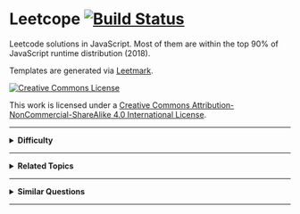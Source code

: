 # Leetcope [![Build Status](https://travis-ci.org/crimx/leetcope.svg?branch=master)](https://travis-ci.org/crimx/leetcope)

Leetcode solutions in JavaScript. Most of them are within the top 90% of JavaScript runtime distribution (2018).

Templates are generated via [Leetmark](https://github.com/crimx/crx-leetmark).


[![Creative Commons License](https://i.creativecommons.org/l/by-nc-sa/4.0/88x31.png)][license]

This work is licensed under a [Creative Commons Attribution-NonCommercial-ShareAlike 4.0 International License][license].

[license]: http://creativecommons.org/licenses/by-nc-sa/4.0/


<hr>

<details>
<summary><strong>Difficulty</strong></summary>

<details>
<summary>Easy</summary>

- [001. Two Sum.md](./problems/001.%20Two%20Sum.md)
- [007. Reverse Integer.md](./problems/007.%20Reverse%20Integer.md)
- [009. Palindrome Number.md](./problems/009.%20Palindrome%20Number.md)
- [013. Roman to Integer.md](./problems/013.%20Roman%20to%20Integer.md)
- [014. Longest Common Prefix.md](./problems/014.%20Longest%20Common%20Prefix.md)
- [020. Valid Parentheses.md](./problems/020.%20Valid%20Parentheses.md)
- [021. Merge Two Sorted Lists.md](./problems/021.%20Merge%20Two%20Sorted%20Lists.md)
- [026. Remove Duplicates from Sorted Array.md](./problems/026.%20Remove%20Duplicates%20from%20Sorted%20Array.md)
- [027. Remove Element.md](./problems/027.%20Remove%20Element.md)
- [028. Implement strStr().md](./problems/028.%20Implement%20strStr().md)
- [035. Search Insert Position.md](./problems/035.%20Search%20Insert%20Position.md)
- [038. Count and Say.md](./problems/038.%20Count%20and%20Say.md)
- [053. Maximum Subarray.md](./problems/053.%20Maximum%20Subarray.md)
- [058. Length of Last Word.md](./problems/058.%20Length%20of%20Last%20Word.md)
- [066. Plus One.md](./problems/066.%20Plus%20One.md)
- [067. Add Binary.md](./problems/067.%20Add%20Binary.md)
- [069. Sqrt(x).md](./problems/069.%20Sqrt(x).md)
- [070. Climbing Stairs.md](./problems/070.%20Climbing%20Stairs.md)
- [083. Remove Duplicates from Sorted List.md](./problems/083.%20Remove%20Duplicates%20from%20Sorted%20List.md)
- [088. Merge Sorted Array.md](./problems/088.%20Merge%20Sorted%20Array.md)
- [100. Same Tree.md](./problems/100.%20Same%20Tree.md)
- [101. Symmetric Tree.md](./problems/101.%20Symmetric%20Tree.md)
- [104. Maximum Depth of Binary Tree.md](./problems/104.%20Maximum%20Depth%20of%20Binary%20Tree.md)
- [107. Binary Tree Level Order Traversal II.md](./problems/107.%20Binary%20Tree%20Level%20Order%20Traversal%20II.md)
- [108. Convert Sorted Array to Binary Search Tree.md](./problems/108.%20Convert%20Sorted%20Array%20to%20Binary%20Search%20Tree.md)
- [110. Balanced Binary Tree.md](./problems/110.%20Balanced%20Binary%20Tree.md)
- [111. Minimum Depth of Binary Tree.md](./problems/111.%20Minimum%20Depth%20of%20Binary%20Tree.md)
- [112. Path Sum.md](./problems/112.%20Path%20Sum.md)
- [118. Pascal's Triangle.md](./problems/118.%20Pascal's%20Triangle.md)
- [119. Pascal's Triangle II.md](./problems/119.%20Pascal's%20Triangle%20II.md)
- [121. Best Time to Buy and Sell Stock.md](./problems/121.%20Best%20Time%20to%20Buy%20and%20Sell%20Stock.md)
- [122. Best Time to Buy and Sell Stock II.md](./problems/122.%20Best%20Time%20to%20Buy%20and%20Sell%20Stock%20II.md)
</details>

<details>
<summary>Medium</summary>

- [002. Add Two Numbers.md](./problems/002.%20Add%20Two%20Numbers.md)
- [003. Longest Substring Without Repeating Characters.md](./problems/003.%20Longest%20Substring%20Without%20Repeating%20Characters.md)
- [005. Longest Palindromic Substring.md](./problems/005.%20Longest%20Palindromic%20Substring.md)
- [006. ZigZag Conversion.md](./problems/006.%20ZigZag%20Conversion.md)
- [008. String to Integer (atoi).md](./problems/008.%20String%20to%20Integer%20(atoi).md)
- [011. Container With Most Water.md](./problems/011.%20Container%20With%20Most%20Water.md)
- [012. Integer to Roman.md](./problems/012.%20Integer%20to%20Roman.md)
- [015. 3Sum.md](./problems/015.%203Sum.md)
- [016. 3Sum Closest.md](./problems/016.%203Sum%20Closest.md)
- [017. Letter Combinations of a Phone Number.md](./problems/017.%20Letter%20Combinations%20of%20a%20Phone%20Number.md)
- [018. 4Sum.md](./problems/018.%204Sum.md)
- [019. Remove Nth Node From End of List.md](./problems/019.%20Remove%20Nth%20Node%20From%20End%20of%20List.md)
- [022. Generate Parentheses.md](./problems/022.%20Generate%20Parentheses.md)
- [024. Swap Nodes in Pairs.md](./problems/024.%20Swap%20Nodes%20in%20Pairs.md)
- [029. Divide Two Integers.md](./problems/029.%20Divide%20Two%20Integers.md)
- [031. Next Permutation.md](./problems/031.%20Next%20Permutation.md)
- [033. Search in Rotated Sorted Array.md](./problems/033.%20Search%20in%20Rotated%20Sorted%20Array.md)
- [034. Find First and Last Position of Element in Sorted Array.md](./problems/034.%20Find%20First%20and%20Last%20Position%20of%20Element%20in%20Sorted%20Array.md)
- [036. Valid Sudoku.md](./problems/036.%20Valid%20Sudoku.md)
- [039. Combination Sum.md](./problems/039.%20Combination%20Sum.md)
- [040. Combination Sum II.md](./problems/040.%20Combination%20Sum%20II.md)
- [043. Multiply Strings.md](./problems/043.%20Multiply%20Strings.md)
- [046. Permutations.md](./problems/046.%20Permutations.md)
- [047. Permutations II.md](./problems/047.%20Permutations%20II.md)
- [048. Rotate Image.md](./problems/048.%20Rotate%20Image.md)
- [049. Group Anagrams.md](./problems/049.%20Group%20Anagrams.md)
- [050. Pow(x, n).md](./problems/050.%20Pow(x%2C%20n).md)
- [054. Spiral Matrix.md](./problems/054.%20Spiral%20Matrix.md)
- [055. Jump Game.md](./problems/055.%20Jump%20Game.md)
- [056. Merge Intervals.md](./problems/056.%20Merge%20Intervals.md)
- [059. Spiral Matrix II.md](./problems/059.%20Spiral%20Matrix%20II.md)
- [060. Permutation Sequence.md](./problems/060.%20Permutation%20Sequence.md)
- [061. Rotate List.md](./problems/061.%20Rotate%20List.md)
- [062. Unique Paths.md](./problems/062.%20Unique%20Paths.md)
- [063. Unique Paths II.md](./problems/063.%20Unique%20Paths%20II.md)
- [064. Minimum Path Sum.md](./problems/064.%20Minimum%20Path%20Sum.md)
- [071. Simplify Path.md](./problems/071.%20Simplify%20Path.md)
- [073. Set Matrix Zeroes.md](./problems/073.%20Set%20Matrix%20Zeroes.md)
- [074. Search a 2D Matrix.md](./problems/074.%20Search%20a%202D%20Matrix.md)
- [075. Sort Colors.md](./problems/075.%20Sort%20Colors.md)
- [077. Combinations.md](./problems/077.%20Combinations.md)
- [078. Subsets.md](./problems/078.%20Subsets.md)
- [079. Word Search.md](./problems/079.%20Word%20Search.md)
- [080. Remove Duplicates from Sorted Array II.md](./problems/080.%20Remove%20Duplicates%20from%20Sorted%20Array%20II.md)
- [081. Search in Rotated Sorted Array II.md](./problems/081.%20Search%20in%20Rotated%20Sorted%20Array%20II.md)
- [082. Remove Duplicates from Sorted List II.md](./problems/082.%20Remove%20Duplicates%20from%20Sorted%20List%20II.md)
- [086. Partition List.md](./problems/086.%20Partition%20List.md)
- [089. Gray Code.md](./problems/089.%20Gray%20Code.md)
- [090. Subsets II.md](./problems/090.%20Subsets%20II.md)
- [091. Decode Ways.md](./problems/091.%20Decode%20Ways.md)
- [092. Reverse Linked List II.md](./problems/092.%20Reverse%20Linked%20List%20II.md)
- [093. Restore IP Addresses.md](./problems/093.%20Restore%20IP%20Addresses.md)
- [094. Binary Tree Inorder Traversal.md](./problems/094.%20Binary%20Tree%20Inorder%20Traversal.md)
- [095. Unique Binary Search Trees II.md](./problems/095.%20Unique%20Binary%20Search%20Trees%20II.md)
- [096. Unique Binary Search Trees.md](./problems/096.%20Unique%20Binary%20Search%20Trees.md)
- [098. Validate Binary Search Tree.md](./problems/098.%20Validate%20Binary%20Search%20Tree.md)
- [102. Binary Tree Level Order Traversal.md](./problems/102.%20Binary%20Tree%20Level%20Order%20Traversal.md)
- [103. Binary Tree Zigzag Level Order Traversal.md](./problems/103.%20Binary%20Tree%20Zigzag%20Level%20Order%20Traversal.md)
- [105. Construct Binary Tree from Preorder and Inorder Traversal.md](./problems/105.%20Construct%20Binary%20Tree%20from%20Preorder%20and%20Inorder%20Traversal.md)
- [106. Construct Binary Tree from Inorder and Postorder Traversal.md](./problems/106.%20Construct%20Binary%20Tree%20from%20Inorder%20and%20Postorder%20Traversal.md)
- [109. Convert Sorted List to Binary Search Tree.md](./problems/109.%20Convert%20Sorted%20List%20to%20Binary%20Search%20Tree.md)
- [113. Path Sum II.md](./problems/113.%20Path%20Sum%20II.md)
- [114. Flatten Binary Tree to Linked List.md](./problems/114.%20Flatten%20Binary%20Tree%20to%20Linked%20List.md)
- [116. Populating Next Right Pointers in Each Node.md](./problems/116.%20Populating%20Next%20Right%20Pointers%20in%20Each%20Node.md)
- [117. Populating Next Right Pointers in Each Node II.md](./problems/117.%20Populating%20Next%20Right%20Pointers%20in%20Each%20Node%20II.md)
- [120. Triangle.md](./problems/120.%20Triangle.md)
</details>

<details>
<summary>Hard</summary>

- [004. Median of Two Sorted Arrays.md](./problems/004.%20Median%20of%20Two%20Sorted%20Arrays.md)
- [010. Regular Expression Matching.md](./problems/010.%20Regular%20Expression%20Matching.md)
- [023. Merge k Sorted Lists.md](./problems/023.%20Merge%20k%20Sorted%20Lists.md)
- [025. Reverse Nodes in k-Group.md](./problems/025.%20Reverse%20Nodes%20in%20k-Group.md)
- [030. Substring with Concatenation of All Words.md](./problems/030.%20Substring%20with%20Concatenation%20of%20All%20Words.md)
- [032. Longest Valid Parentheses.md](./problems/032.%20Longest%20Valid%20Parentheses.md)
- [037. Sudoku Solver.md](./problems/037.%20Sudoku%20Solver.md)
- [041. First Missing Positive.md](./problems/041.%20First%20Missing%20Positive.md)
- [042. Trapping Rain Water.md](./problems/042.%20Trapping%20Rain%20Water.md)
- [044. Wildcard Matching.md](./problems/044.%20Wildcard%20Matching.md)
- [045. Jump Game II.md](./problems/045.%20Jump%20Game%20II.md)
- [051. N-Queens.md](./problems/051.%20N-Queens.md)
- [052. N-Queens II.md](./problems/052.%20N-Queens%20II.md)
- [057. Insert Interval.md](./problems/057.%20Insert%20Interval.md)
- [065. Valid Number.md](./problems/065.%20Valid%20Number.md)
- [068. Text Justification.md](./problems/068.%20Text%20Justification.md)
- [072. Edit Distance.md](./problems/072.%20Edit%20Distance.md)
- [076. Minimum Window Substring.md](./problems/076.%20Minimum%20Window%20Substring.md)
- [084. Largest Rectangle in Histogram.md](./problems/084.%20Largest%20Rectangle%20in%20Histogram.md)
- [085. Maximal Rectangle.md](./problems/085.%20Maximal%20Rectangle.md)
- [087. Scramble String.md](./problems/087.%20Scramble%20String.md)
- [097. Interleaving String.md](./problems/097.%20Interleaving%20String.md)
- [099. Recover Binary Search Tree.md](./problems/099.%20Recover%20Binary%20Search%20Tree.md)
- [115. Distinct Subsequences.md](./problems/115.%20Distinct%20Subsequences.md)
- [123. Best Time to Buy and Sell Stock III.md](./problems/123.%20Best%20Time%20to%20Buy%20and%20Sell%20Stock%20III.md)
</details>

</details>


<hr>

<details>
<summary><strong>Related Topics</strong></summary>

<details>
<summary>Array</summary>

- [001. Two Sum.md](./problems/001.%20Two%20Sum.md)
- [004. Median of Two Sorted Arrays.md](./problems/004.%20Median%20of%20Two%20Sorted%20Arrays.md)
- [011. Container With Most Water.md](./problems/011.%20Container%20With%20Most%20Water.md)
- [015. 3Sum.md](./problems/015.%203Sum.md)
- [016. 3Sum Closest.md](./problems/016.%203Sum%20Closest.md)
- [018. 4Sum.md](./problems/018.%204Sum.md)
- [026. Remove Duplicates from Sorted Array.md](./problems/026.%20Remove%20Duplicates%20from%20Sorted%20Array.md)
- [027. Remove Element.md](./problems/027.%20Remove%20Element.md)
- [031. Next Permutation.md](./problems/031.%20Next%20Permutation.md)
- [033. Search in Rotated Sorted Array.md](./problems/033.%20Search%20in%20Rotated%20Sorted%20Array.md)
- [034. Find First and Last Position of Element in Sorted Array.md](./problems/034.%20Find%20First%20and%20Last%20Position%20of%20Element%20in%20Sorted%20Array.md)
- [035. Search Insert Position.md](./problems/035.%20Search%20Insert%20Position.md)
- [039. Combination Sum.md](./problems/039.%20Combination%20Sum.md)
- [040. Combination Sum II.md](./problems/040.%20Combination%20Sum%20II.md)
- [041. First Missing Positive.md](./problems/041.%20First%20Missing%20Positive.md)
- [042. Trapping Rain Water.md](./problems/042.%20Trapping%20Rain%20Water.md)
- [045. Jump Game II.md](./problems/045.%20Jump%20Game%20II.md)
- [048. Rotate Image.md](./problems/048.%20Rotate%20Image.md)
- [053. Maximum Subarray.md](./problems/053.%20Maximum%20Subarray.md)
- [054. Spiral Matrix.md](./problems/054.%20Spiral%20Matrix.md)
- [055. Jump Game.md](./problems/055.%20Jump%20Game.md)
- [056. Merge Intervals.md](./problems/056.%20Merge%20Intervals.md)
- [057. Insert Interval.md](./problems/057.%20Insert%20Interval.md)
- [059. Spiral Matrix II.md](./problems/059.%20Spiral%20Matrix%20II.md)
- [062. Unique Paths.md](./problems/062.%20Unique%20Paths.md)
- [063. Unique Paths II.md](./problems/063.%20Unique%20Paths%20II.md)
- [064. Minimum Path Sum.md](./problems/064.%20Minimum%20Path%20Sum.md)
- [066. Plus One.md](./problems/066.%20Plus%20One.md)
- [073. Set Matrix Zeroes.md](./problems/073.%20Set%20Matrix%20Zeroes.md)
- [074. Search a 2D Matrix.md](./problems/074.%20Search%20a%202D%20Matrix.md)
- [075. Sort Colors.md](./problems/075.%20Sort%20Colors.md)
- [078. Subsets.md](./problems/078.%20Subsets.md)
- [079. Word Search.md](./problems/079.%20Word%20Search.md)
- [080. Remove Duplicates from Sorted Array II.md](./problems/080.%20Remove%20Duplicates%20from%20Sorted%20Array%20II.md)
- [081. Search in Rotated Sorted Array II.md](./problems/081.%20Search%20in%20Rotated%20Sorted%20Array%20II.md)
- [084. Largest Rectangle in Histogram.md](./problems/084.%20Largest%20Rectangle%20in%20Histogram.md)
- [085. Maximal Rectangle.md](./problems/085.%20Maximal%20Rectangle.md)
- [088. Merge Sorted Array.md](./problems/088.%20Merge%20Sorted%20Array.md)
- [090. Subsets II.md](./problems/090.%20Subsets%20II.md)
- [105. Construct Binary Tree from Preorder and Inorder Traversal.md](./problems/105.%20Construct%20Binary%20Tree%20from%20Preorder%20and%20Inorder%20Traversal.md)
- [106. Construct Binary Tree from Inorder and Postorder Traversal.md](./problems/106.%20Construct%20Binary%20Tree%20from%20Inorder%20and%20Postorder%20Traversal.md)
- [118. Pascal's Triangle.md](./problems/118.%20Pascal's%20Triangle.md)
- [119. Pascal's Triangle II.md](./problems/119.%20Pascal's%20Triangle%20II.md)
- [120. Triangle.md](./problems/120.%20Triangle.md)
- [121. Best Time to Buy and Sell Stock.md](./problems/121.%20Best%20Time%20to%20Buy%20and%20Sell%20Stock.md)
- [122. Best Time to Buy and Sell Stock II.md](./problems/122.%20Best%20Time%20to%20Buy%20and%20Sell%20Stock%20II.md)
- [123. Best Time to Buy and Sell Stock III.md](./problems/123.%20Best%20Time%20to%20Buy%20and%20Sell%20Stock%20III.md)
</details>

<details>
<summary>Backtracking</summary>

- [010. Regular Expression Matching.md](./problems/010.%20Regular%20Expression%20Matching.md)
- [017. Letter Combinations of a Phone Number.md](./problems/017.%20Letter%20Combinations%20of%20a%20Phone%20Number.md)
- [022. Generate Parentheses.md](./problems/022.%20Generate%20Parentheses.md)
- [037. Sudoku Solver.md](./problems/037.%20Sudoku%20Solver.md)
- [039. Combination Sum.md](./problems/039.%20Combination%20Sum.md)
- [040. Combination Sum II.md](./problems/040.%20Combination%20Sum%20II.md)
- [044. Wildcard Matching.md](./problems/044.%20Wildcard%20Matching.md)
- [046. Permutations.md](./problems/046.%20Permutations.md)
- [047. Permutations II.md](./problems/047.%20Permutations%20II.md)
- [051. N-Queens.md](./problems/051.%20N-Queens.md)
- [052. N-Queens II.md](./problems/052.%20N-Queens%20II.md)
- [060. Permutation Sequence.md](./problems/060.%20Permutation%20Sequence.md)
- [077. Combinations.md](./problems/077.%20Combinations.md)
- [078. Subsets.md](./problems/078.%20Subsets.md)
- [079. Word Search.md](./problems/079.%20Word%20Search.md)
- [089. Gray Code.md](./problems/089.%20Gray%20Code.md)
- [090. Subsets II.md](./problems/090.%20Subsets%20II.md)
- [093. Restore IP Addresses.md](./problems/093.%20Restore%20IP%20Addresses.md)
</details>

<details>
<summary>Binary Search</summary>

- [004. Median of Two Sorted Arrays.md](./problems/004.%20Median%20of%20Two%20Sorted%20Arrays.md)
- [029. Divide Two Integers.md](./problems/029.%20Divide%20Two%20Integers.md)
- [033. Search in Rotated Sorted Array.md](./problems/033.%20Search%20in%20Rotated%20Sorted%20Array.md)
- [034. Find First and Last Position of Element in Sorted Array.md](./problems/034.%20Find%20First%20and%20Last%20Position%20of%20Element%20in%20Sorted%20Array.md)
- [035. Search Insert Position.md](./problems/035.%20Search%20Insert%20Position.md)
- [050. Pow(x, n).md](./problems/050.%20Pow(x%2C%20n).md)
- [069. Sqrt(x).md](./problems/069.%20Sqrt(x).md)
- [074. Search a 2D Matrix.md](./problems/074.%20Search%20a%202D%20Matrix.md)
- [081. Search in Rotated Sorted Array II.md](./problems/081.%20Search%20in%20Rotated%20Sorted%20Array%20II.md)
</details>

<details>
<summary>Bit Manipulation</summary>

- [078. Subsets.md](./problems/078.%20Subsets.md)
</details>

<details>
<summary>Breadth-first Search</summary>

- [101. Symmetric Tree.md](./problems/101.%20Symmetric%20Tree.md)
- [102. Binary Tree Level Order Traversal.md](./problems/102.%20Binary%20Tree%20Level%20Order%20Traversal.md)
- [103. Binary Tree Zigzag Level Order Traversal.md](./problems/103.%20Binary%20Tree%20Zigzag%20Level%20Order%20Traversal.md)
- [107. Binary Tree Level Order Traversal II.md](./problems/107.%20Binary%20Tree%20Level%20Order%20Traversal%20II.md)
- [111. Minimum Depth of Binary Tree.md](./problems/111.%20Minimum%20Depth%20of%20Binary%20Tree.md)
</details>

<details>
<summary>Depth-first Search</summary>

- [098. Validate Binary Search Tree.md](./problems/098.%20Validate%20Binary%20Search%20Tree.md)
- [099. Recover Binary Search Tree.md](./problems/099.%20Recover%20Binary%20Search%20Tree.md)
- [100. Same Tree.md](./problems/100.%20Same%20Tree.md)
- [101. Symmetric Tree.md](./problems/101.%20Symmetric%20Tree.md)
- [104. Maximum Depth of Binary Tree.md](./problems/104.%20Maximum%20Depth%20of%20Binary%20Tree.md)
- [105. Construct Binary Tree from Preorder and Inorder Traversal.md](./problems/105.%20Construct%20Binary%20Tree%20from%20Preorder%20and%20Inorder%20Traversal.md)
- [106. Construct Binary Tree from Inorder and Postorder Traversal.md](./problems/106.%20Construct%20Binary%20Tree%20from%20Inorder%20and%20Postorder%20Traversal.md)
- [108. Convert Sorted Array to Binary Search Tree.md](./problems/108.%20Convert%20Sorted%20Array%20to%20Binary%20Search%20Tree.md)
- [109. Convert Sorted List to Binary Search Tree.md](./problems/109.%20Convert%20Sorted%20List%20to%20Binary%20Search%20Tree.md)
- [110. Balanced Binary Tree.md](./problems/110.%20Balanced%20Binary%20Tree.md)
- [111. Minimum Depth of Binary Tree.md](./problems/111.%20Minimum%20Depth%20of%20Binary%20Tree.md)
- [112. Path Sum.md](./problems/112.%20Path%20Sum.md)
- [113. Path Sum II.md](./problems/113.%20Path%20Sum%20II.md)
- [114. Flatten Binary Tree to Linked List.md](./problems/114.%20Flatten%20Binary%20Tree%20to%20Linked%20List.md)
- [116. Populating Next Right Pointers in Each Node.md](./problems/116.%20Populating%20Next%20Right%20Pointers%20in%20Each%20Node.md)
- [117. Populating Next Right Pointers in Each Node II.md](./problems/117.%20Populating%20Next%20Right%20Pointers%20in%20Each%20Node%20II.md)
</details>

<details>
<summary>Divide and Conquer</summary>

- [004. Median of Two Sorted Arrays.md](./problems/004.%20Median%20of%20Two%20Sorted%20Arrays.md)
- [023. Merge k Sorted Lists.md](./problems/023.%20Merge%20k%20Sorted%20Lists.md)
- [053. Maximum Subarray.md](./problems/053.%20Maximum%20Subarray.md)
</details>

<details>
<summary>Dynamic Programming</summary>

- [005. Longest Palindromic Substring.md](./problems/005.%20Longest%20Palindromic%20Substring.md)
- [010. Regular Expression Matching.md](./problems/010.%20Regular%20Expression%20Matching.md)
- [032. Longest Valid Parentheses.md](./problems/032.%20Longest%20Valid%20Parentheses.md)
- [044. Wildcard Matching.md](./problems/044.%20Wildcard%20Matching.md)
- [053. Maximum Subarray.md](./problems/053.%20Maximum%20Subarray.md)
- [062. Unique Paths.md](./problems/062.%20Unique%20Paths.md)
- [063. Unique Paths II.md](./problems/063.%20Unique%20Paths%20II.md)
- [064. Minimum Path Sum.md](./problems/064.%20Minimum%20Path%20Sum.md)
- [070. Climbing Stairs.md](./problems/070.%20Climbing%20Stairs.md)
- [072. Edit Distance.md](./problems/072.%20Edit%20Distance.md)
- [085. Maximal Rectangle.md](./problems/085.%20Maximal%20Rectangle.md)
- [087. Scramble String.md](./problems/087.%20Scramble%20String.md)
- [091. Decode Ways.md](./problems/091.%20Decode%20Ways.md)
- [095. Unique Binary Search Trees II.md](./problems/095.%20Unique%20Binary%20Search%20Trees%20II.md)
- [096. Unique Binary Search Trees.md](./problems/096.%20Unique%20Binary%20Search%20Trees.md)
- [097. Interleaving String.md](./problems/097.%20Interleaving%20String.md)
- [115. Distinct Subsequences.md](./problems/115.%20Distinct%20Subsequences.md)
- [120. Triangle.md](./problems/120.%20Triangle.md)
- [121. Best Time to Buy and Sell Stock.md](./problems/121.%20Best%20Time%20to%20Buy%20and%20Sell%20Stock.md)
- [123. Best Time to Buy and Sell Stock III.md](./problems/123.%20Best%20Time%20to%20Buy%20and%20Sell%20Stock%20III.md)
</details>

<details>
<summary>Greedy</summary>

- [044. Wildcard Matching.md](./problems/044.%20Wildcard%20Matching.md)
- [045. Jump Game II.md](./problems/045.%20Jump%20Game%20II.md)
- [055. Jump Game.md](./problems/055.%20Jump%20Game.md)
- [122. Best Time to Buy and Sell Stock II.md](./problems/122.%20Best%20Time%20to%20Buy%20and%20Sell%20Stock%20II.md)
</details>

<details>
<summary>Hash Table</summary>

- [001. Two Sum.md](./problems/001.%20Two%20Sum.md)
- [003. Longest Substring Without Repeating Characters.md](./problems/003.%20Longest%20Substring%20Without%20Repeating%20Characters.md)
- [018. 4Sum.md](./problems/018.%204Sum.md)
- [030. Substring with Concatenation of All Words.md](./problems/030.%20Substring%20with%20Concatenation%20of%20All%20Words.md)
- [036. Valid Sudoku.md](./problems/036.%20Valid%20Sudoku.md)
- [037. Sudoku Solver.md](./problems/037.%20Sudoku%20Solver.md)
- [049. Group Anagrams.md](./problems/049.%20Group%20Anagrams.md)
- [076. Minimum Window Substring.md](./problems/076.%20Minimum%20Window%20Substring.md)
- [085. Maximal Rectangle.md](./problems/085.%20Maximal%20Rectangle.md)
- [094. Binary Tree Inorder Traversal.md](./problems/094.%20Binary%20Tree%20Inorder%20Traversal.md)
</details>

<details>
<summary>Heap</summary>

- [023. Merge k Sorted Lists.md](./problems/023.%20Merge%20k%20Sorted%20Lists.md)
</details>

<details>
<summary>Linked List</summary>

- [002. Add Two Numbers.md](./problems/002.%20Add%20Two%20Numbers.md)
- [019. Remove Nth Node From End of List.md](./problems/019.%20Remove%20Nth%20Node%20From%20End%20of%20List.md)
- [021. Merge Two Sorted Lists.md](./problems/021.%20Merge%20Two%20Sorted%20Lists.md)
- [023. Merge k Sorted Lists.md](./problems/023.%20Merge%20k%20Sorted%20Lists.md)
- [024. Swap Nodes in Pairs.md](./problems/024.%20Swap%20Nodes%20in%20Pairs.md)
- [025. Reverse Nodes in k-Group.md](./problems/025.%20Reverse%20Nodes%20in%20k-Group.md)
- [061. Rotate List.md](./problems/061.%20Rotate%20List.md)
- [082. Remove Duplicates from Sorted List II.md](./problems/082.%20Remove%20Duplicates%20from%20Sorted%20List%20II.md)
- [083. Remove Duplicates from Sorted List.md](./problems/083.%20Remove%20Duplicates%20from%20Sorted%20List.md)
- [086. Partition List.md](./problems/086.%20Partition%20List.md)
- [092. Reverse Linked List II.md](./problems/092.%20Reverse%20Linked%20List%20II.md)
- [109. Convert Sorted List to Binary Search Tree.md](./problems/109.%20Convert%20Sorted%20List%20to%20Binary%20Search%20Tree.md)
</details>

<details>
<summary>Math</summary>

- [002. Add Two Numbers.md](./problems/002.%20Add%20Two%20Numbers.md)
- [007. Reverse Integer.md](./problems/007.%20Reverse%20Integer.md)
- [008. String to Integer (atoi).md](./problems/008.%20String%20to%20Integer%20(atoi).md)
- [009. Palindrome Number.md](./problems/009.%20Palindrome%20Number.md)
- [012. Integer to Roman.md](./problems/012.%20Integer%20to%20Roman.md)
- [013. Roman to Integer.md](./problems/013.%20Roman%20to%20Integer.md)
- [029. Divide Two Integers.md](./problems/029.%20Divide%20Two%20Integers.md)
- [043. Multiply Strings.md](./problems/043.%20Multiply%20Strings.md)
- [050. Pow(x, n).md](./problems/050.%20Pow(x%2C%20n).md)
- [060. Permutation Sequence.md](./problems/060.%20Permutation%20Sequence.md)
- [065. Valid Number.md](./problems/065.%20Valid%20Number.md)
- [066. Plus One.md](./problems/066.%20Plus%20One.md)
- [067. Add Binary.md](./problems/067.%20Add%20Binary.md)
- [069. Sqrt(x).md](./problems/069.%20Sqrt(x).md)
</details>

<details>
<summary>Sort</summary>

- [056. Merge Intervals.md](./problems/056.%20Merge%20Intervals.md)
- [057. Insert Interval.md](./problems/057.%20Insert%20Interval.md)
- [075. Sort Colors.md](./problems/075.%20Sort%20Colors.md)
</details>

<details>
<summary>Stack</summary>

- [020. Valid Parentheses.md](./problems/020.%20Valid%20Parentheses.md)
- [042. Trapping Rain Water.md](./problems/042.%20Trapping%20Rain%20Water.md)
- [071. Simplify Path.md](./problems/071.%20Simplify%20Path.md)
- [084. Largest Rectangle in Histogram.md](./problems/084.%20Largest%20Rectangle%20in%20Histogram.md)
- [085. Maximal Rectangle.md](./problems/085.%20Maximal%20Rectangle.md)
- [094. Binary Tree Inorder Traversal.md](./problems/094.%20Binary%20Tree%20Inorder%20Traversal.md)
- [103. Binary Tree Zigzag Level Order Traversal.md](./problems/103.%20Binary%20Tree%20Zigzag%20Level%20Order%20Traversal.md)
</details>

<details>
<summary>String</summary>

- [003. Longest Substring Without Repeating Characters.md](./problems/003.%20Longest%20Substring%20Without%20Repeating%20Characters.md)
- [005. Longest Palindromic Substring.md](./problems/005.%20Longest%20Palindromic%20Substring.md)
- [006. ZigZag Conversion.md](./problems/006.%20ZigZag%20Conversion.md)
- [008. String to Integer (atoi).md](./problems/008.%20String%20to%20Integer%20(atoi).md)
- [010. Regular Expression Matching.md](./problems/010.%20Regular%20Expression%20Matching.md)
- [012. Integer to Roman.md](./problems/012.%20Integer%20to%20Roman.md)
- [013. Roman to Integer.md](./problems/013.%20Roman%20to%20Integer.md)
- [014. Longest Common Prefix.md](./problems/014.%20Longest%20Common%20Prefix.md)
- [017. Letter Combinations of a Phone Number.md](./problems/017.%20Letter%20Combinations%20of%20a%20Phone%20Number.md)
- [020. Valid Parentheses.md](./problems/020.%20Valid%20Parentheses.md)
- [022. Generate Parentheses.md](./problems/022.%20Generate%20Parentheses.md)
- [028. Implement strStr().md](./problems/028.%20Implement%20strStr().md)
- [030. Substring with Concatenation of All Words.md](./problems/030.%20Substring%20with%20Concatenation%20of%20All%20Words.md)
- [032. Longest Valid Parentheses.md](./problems/032.%20Longest%20Valid%20Parentheses.md)
- [038. Count and Say.md](./problems/038.%20Count%20and%20Say.md)
- [043. Multiply Strings.md](./problems/043.%20Multiply%20Strings.md)
- [044. Wildcard Matching.md](./problems/044.%20Wildcard%20Matching.md)
- [049. Group Anagrams.md](./problems/049.%20Group%20Anagrams.md)
- [058. Length of Last Word.md](./problems/058.%20Length%20of%20Last%20Word.md)
- [065. Valid Number.md](./problems/065.%20Valid%20Number.md)
- [067. Add Binary.md](./problems/067.%20Add%20Binary.md)
- [068. Text Justification.md](./problems/068.%20Text%20Justification.md)
- [071. Simplify Path.md](./problems/071.%20Simplify%20Path.md)
- [072. Edit Distance.md](./problems/072.%20Edit%20Distance.md)
- [076. Minimum Window Substring.md](./problems/076.%20Minimum%20Window%20Substring.md)
- [087. Scramble String.md](./problems/087.%20Scramble%20String.md)
- [091. Decode Ways.md](./problems/091.%20Decode%20Ways.md)
- [093. Restore IP Addresses.md](./problems/093.%20Restore%20IP%20Addresses.md)
- [097. Interleaving String.md](./problems/097.%20Interleaving%20String.md)
- [115. Distinct Subsequences.md](./problems/115.%20Distinct%20Subsequences.md)
</details>

<details>
<summary>Tree</summary>

- [094. Binary Tree Inorder Traversal.md](./problems/094.%20Binary%20Tree%20Inorder%20Traversal.md)
- [095. Unique Binary Search Trees II.md](./problems/095.%20Unique%20Binary%20Search%20Trees%20II.md)
- [096. Unique Binary Search Trees.md](./problems/096.%20Unique%20Binary%20Search%20Trees.md)
- [098. Validate Binary Search Tree.md](./problems/098.%20Validate%20Binary%20Search%20Tree.md)
- [099. Recover Binary Search Tree.md](./problems/099.%20Recover%20Binary%20Search%20Tree.md)
- [100. Same Tree.md](./problems/100.%20Same%20Tree.md)
- [101. Symmetric Tree.md](./problems/101.%20Symmetric%20Tree.md)
- [102. Binary Tree Level Order Traversal.md](./problems/102.%20Binary%20Tree%20Level%20Order%20Traversal.md)
- [103. Binary Tree Zigzag Level Order Traversal.md](./problems/103.%20Binary%20Tree%20Zigzag%20Level%20Order%20Traversal.md)
- [104. Maximum Depth of Binary Tree.md](./problems/104.%20Maximum%20Depth%20of%20Binary%20Tree.md)
- [105. Construct Binary Tree from Preorder and Inorder Traversal.md](./problems/105.%20Construct%20Binary%20Tree%20from%20Preorder%20and%20Inorder%20Traversal.md)
- [106. Construct Binary Tree from Inorder and Postorder Traversal.md](./problems/106.%20Construct%20Binary%20Tree%20from%20Inorder%20and%20Postorder%20Traversal.md)
- [107. Binary Tree Level Order Traversal II.md](./problems/107.%20Binary%20Tree%20Level%20Order%20Traversal%20II.md)
- [108. Convert Sorted Array to Binary Search Tree.md](./problems/108.%20Convert%20Sorted%20Array%20to%20Binary%20Search%20Tree.md)
- [110. Balanced Binary Tree.md](./problems/110.%20Balanced%20Binary%20Tree.md)
- [111. Minimum Depth of Binary Tree.md](./problems/111.%20Minimum%20Depth%20of%20Binary%20Tree.md)
- [112. Path Sum.md](./problems/112.%20Path%20Sum.md)
- [113. Path Sum II.md](./problems/113.%20Path%20Sum%20II.md)
- [114. Flatten Binary Tree to Linked List.md](./problems/114.%20Flatten%20Binary%20Tree%20to%20Linked%20List.md)
- [116. Populating Next Right Pointers in Each Node.md](./problems/116.%20Populating%20Next%20Right%20Pointers%20in%20Each%20Node.md)
- [117. Populating Next Right Pointers in Each Node II.md](./problems/117.%20Populating%20Next%20Right%20Pointers%20in%20Each%20Node%20II.md)
</details>

<details>
<summary>Two Pointers</summary>

- [003. Longest Substring Without Repeating Characters.md](./problems/003.%20Longest%20Substring%20Without%20Repeating%20Characters.md)
- [011. Container With Most Water.md](./problems/011.%20Container%20With%20Most%20Water.md)
- [015. 3Sum.md](./problems/015.%203Sum.md)
- [016. 3Sum Closest.md](./problems/016.%203Sum%20Closest.md)
- [018. 4Sum.md](./problems/018.%204Sum.md)
- [019. Remove Nth Node From End of List.md](./problems/019.%20Remove%20Nth%20Node%20From%20End%20of%20List.md)
- [026. Remove Duplicates from Sorted Array.md](./problems/026.%20Remove%20Duplicates%20from%20Sorted%20Array.md)
- [027. Remove Element.md](./problems/027.%20Remove%20Element.md)
- [028. Implement strStr().md](./problems/028.%20Implement%20strStr().md)
- [030. Substring with Concatenation of All Words.md](./problems/030.%20Substring%20with%20Concatenation%20of%20All%20Words.md)
- [042. Trapping Rain Water.md](./problems/042.%20Trapping%20Rain%20Water.md)
- [061. Rotate List.md](./problems/061.%20Rotate%20List.md)
- [075. Sort Colors.md](./problems/075.%20Sort%20Colors.md)
- [076. Minimum Window Substring.md](./problems/076.%20Minimum%20Window%20Substring.md)
- [080. Remove Duplicates from Sorted Array II.md](./problems/080.%20Remove%20Duplicates%20from%20Sorted%20Array%20II.md)
- [086. Partition List.md](./problems/086.%20Partition%20List.md)
- [088. Merge Sorted Array.md](./problems/088.%20Merge%20Sorted%20Array.md)
</details>

</details>


<hr>

<details>
<summary><strong>Similar Questions</strong></summary>

<details>
<summary>1-bit and 2-bit Characters</summary>

- [089. Gray Code.md](./problems/089.%20Gray%20Code.md)
</details>

<details>
<summary>3Sum</summary>

- [001. Two Sum.md](./problems/001.%20Two%20Sum.md)
- [016. 3Sum Closest.md](./problems/016.%203Sum%20Closest.md)
- [018. 4Sum.md](./problems/018.%204Sum.md)
</details>

<details>
<summary>3Sum Closest</summary>

- [015. 3Sum.md](./problems/015.%203Sum.md)
</details>

<details>
<summary>3Sum Smaller</summary>

- [015. 3Sum.md](./problems/015.%203Sum.md)
- [016. 3Sum Closest.md](./problems/016.%203Sum%20Closest.md)
</details>

<details>
<summary>4Sum</summary>

- [001. Two Sum.md](./problems/001.%20Two%20Sum.md)
- [015. 3Sum.md](./problems/015.%203Sum.md)
</details>

<details>
<summary>4Sum II</summary>

- [018. 4Sum.md](./problems/018.%204Sum.md)
</details>

<details>
<summary>Add Binary</summary>

- [002. Add Two Numbers.md](./problems/002.%20Add%20Two%20Numbers.md)
- [043. Multiply Strings.md](./problems/043.%20Multiply%20Strings.md)
- [066. Plus One.md](./problems/066.%20Plus%20One.md)
</details>

<details>
<summary>Add Bold Tag in String</summary>

- [056. Merge Intervals.md](./problems/056.%20Merge%20Intervals.md)
</details>

<details>
<summary>Add Strings</summary>

- [002. Add Two Numbers.md](./problems/002.%20Add%20Two%20Numbers.md)
- [043. Multiply Strings.md](./problems/043.%20Multiply%20Strings.md)
</details>

<details>
<summary>Add Two Numbers</summary>

- [043. Multiply Strings.md](./problems/043.%20Multiply%20Strings.md)
- [067. Add Binary.md](./problems/067.%20Add%20Binary.md)
</details>

<details>
<summary>Add Two Numbers II</summary>

- [002. Add Two Numbers.md](./problems/002.%20Add%20Two%20Numbers.md)
</details>

<details>
<summary>Average of Levels in Binary Tree</summary>

- [102. Binary Tree Level Order Traversal.md](./problems/102.%20Binary%20Tree%20Level%20Order%20Traversal.md)
- [107. Binary Tree Level Order Traversal II.md](./problems/107.%20Binary%20Tree%20Level%20Order%20Traversal%20II.md)
</details>

<details>
<summary>Balanced Binary Tree</summary>

- [104. Maximum Depth of Binary Tree.md](./problems/104.%20Maximum%20Depth%20of%20Binary%20Tree.md)
</details>

<details>
<summary>Best Time to Buy and Sell Stock</summary>

- [053. Maximum Subarray.md](./problems/053.%20Maximum%20Subarray.md)
- [122. Best Time to Buy and Sell Stock II.md](./problems/122.%20Best%20Time%20to%20Buy%20and%20Sell%20Stock%20II.md)
- [123. Best Time to Buy and Sell Stock III.md](./problems/123.%20Best%20Time%20to%20Buy%20and%20Sell%20Stock%20III.md)
</details>

<details>
<summary>Best Time to Buy and Sell Stock II</summary>

- [121. Best Time to Buy and Sell Stock.md](./problems/121.%20Best%20Time%20to%20Buy%20and%20Sell%20Stock.md)
- [123. Best Time to Buy and Sell Stock III.md](./problems/123.%20Best%20Time%20to%20Buy%20and%20Sell%20Stock%20III.md)
</details>

<details>
<summary>Best Time to Buy and Sell Stock III</summary>

- [121. Best Time to Buy and Sell Stock.md](./problems/121.%20Best%20Time%20to%20Buy%20and%20Sell%20Stock.md)
- [122. Best Time to Buy and Sell Stock II.md](./problems/122.%20Best%20Time%20to%20Buy%20and%20Sell%20Stock%20II.md)
</details>

<details>
<summary>Best Time to Buy and Sell Stock IV</summary>

- [121. Best Time to Buy and Sell Stock.md](./problems/121.%20Best%20Time%20to%20Buy%20and%20Sell%20Stock.md)
- [122. Best Time to Buy and Sell Stock II.md](./problems/122.%20Best%20Time%20to%20Buy%20and%20Sell%20Stock%20II.md)
- [123. Best Time to Buy and Sell Stock III.md](./problems/123.%20Best%20Time%20to%20Buy%20and%20Sell%20Stock%20III.md)
</details>

<details>
<summary>Best Time to Buy and Sell Stock with Cooldown</summary>

- [121. Best Time to Buy and Sell Stock.md](./problems/121.%20Best%20Time%20to%20Buy%20and%20Sell%20Stock.md)
- [122. Best Time to Buy and Sell Stock II.md](./problems/122.%20Best%20Time%20to%20Buy%20and%20Sell%20Stock%20II.md)
</details>

<details>
<summary>Best Time to Buy and Sell Stock with Transaction Fee</summary>

- [122. Best Time to Buy and Sell Stock II.md](./problems/122.%20Best%20Time%20to%20Buy%20and%20Sell%20Stock%20II.md)
</details>

<details>
<summary>Binary Search Tree Iterator</summary>

- [094. Binary Tree Inorder Traversal.md](./problems/094.%20Binary%20Tree%20Inorder%20Traversal.md)
</details>

<details>
<summary>Binary Tree Inorder Traversal</summary>

- [098. Validate Binary Search Tree.md](./problems/098.%20Validate%20Binary%20Search%20Tree.md)
</details>

<details>
<summary>Binary Tree Level Order Traversal</summary>

- [103. Binary Tree Zigzag Level Order Traversal.md](./problems/103.%20Binary%20Tree%20Zigzag%20Level%20Order%20Traversal.md)
- [107. Binary Tree Level Order Traversal II.md](./problems/107.%20Binary%20Tree%20Level%20Order%20Traversal%20II.md)
- [111. Minimum Depth of Binary Tree.md](./problems/111.%20Minimum%20Depth%20of%20Binary%20Tree.md)
</details>

<details>
<summary>Binary Tree Level Order Traversal II</summary>

- [102. Binary Tree Level Order Traversal.md](./problems/102.%20Binary%20Tree%20Level%20Order%20Traversal.md)
</details>

<details>
<summary>Binary Tree Maximum Path Sum</summary>

- [112. Path Sum.md](./problems/112.%20Path%20Sum.md)
</details>

<details>
<summary>Binary Tree Paths</summary>

- [113. Path Sum II.md](./problems/113.%20Path%20Sum%20II.md)
</details>

<details>
<summary>Binary Tree Postorder Traversal</summary>

- [094. Binary Tree Inorder Traversal.md](./problems/094.%20Binary%20Tree%20Inorder%20Traversal.md)
</details>

<details>
<summary>Binary Tree Preorder Traversal</summary>

- [094. Binary Tree Inorder Traversal.md](./problems/094.%20Binary%20Tree%20Inorder%20Traversal.md)
</details>

<details>
<summary>Binary Tree Right Side View</summary>

- [116. Populating Next Right Pointers in Each Node.md](./problems/116.%20Populating%20Next%20Right%20Pointers%20in%20Each%20Node.md)
</details>

<details>
<summary>Binary Tree Vertical Order Traversal</summary>

- [102. Binary Tree Level Order Traversal.md](./problems/102.%20Binary%20Tree%20Level%20Order%20Traversal.md)
</details>

<details>
<summary>Binary Tree Zigzag Level Order Traversal</summary>

- [102. Binary Tree Level Order Traversal.md](./problems/102.%20Binary%20Tree%20Level%20Order%20Traversal.md)
</details>

<details>
<summary>Binary Watch</summary>

- [017. Letter Combinations of a Phone Number.md](./problems/017.%20Letter%20Combinations%20of%20a%20Phone%20Number.md)
</details>

<details>
<summary>Cherry Pickup</summary>

- [064. Minimum Path Sum.md](./problems/064.%20Minimum%20Path%20Sum.md)
</details>

<details>
<summary>Closest Binary Search Tree Value II</summary>

- [094. Binary Tree Inorder Traversal.md](./problems/094.%20Binary%20Tree%20Inorder%20Traversal.md)
</details>

<details>
<summary>Combination Sum</summary>

- [017. Letter Combinations of a Phone Number.md](./problems/017.%20Letter%20Combinations%20of%20a%20Phone%20Number.md)
- [040. Combination Sum II.md](./problems/040.%20Combination%20Sum%20II.md)
- [077. Combinations.md](./problems/077.%20Combinations.md)
</details>

<details>
<summary>Combination Sum II</summary>

- [039. Combination Sum.md](./problems/039.%20Combination%20Sum.md)
</details>

<details>
<summary>Combination Sum III</summary>

- [039. Combination Sum.md](./problems/039.%20Combination%20Sum.md)
</details>

<details>
<summary>Combination Sum IV</summary>

- [039. Combination Sum.md](./problems/039.%20Combination%20Sum.md)
</details>

<details>
<summary>Combinations</summary>

- [039. Combination Sum.md](./problems/039.%20Combination%20Sum.md)
- [046. Permutations.md](./problems/046.%20Permutations.md)
</details>

<details>
<summary>Construct Binary Tree from Inorder and Postorder Traversal</summary>

- [105. Construct Binary Tree from Preorder and Inorder Traversal.md](./problems/105.%20Construct%20Binary%20Tree%20from%20Preorder%20and%20Inorder%20Traversal.md)
</details>

<details>
<summary>Construct Binary Tree from Preorder and Inorder Traversal</summary>

- [106. Construct Binary Tree from Inorder and Postorder Traversal.md](./problems/106.%20Construct%20Binary%20Tree%20from%20Inorder%20and%20Postorder%20Traversal.md)
</details>

<details>
<summary>Container With Most Water</summary>

- [042. Trapping Rain Water.md](./problems/042.%20Trapping%20Rain%20Water.md)
</details>

<details>
<summary>Convert Binary Search Tree to Sorted Doubly Linked List</summary>

- [094. Binary Tree Inorder Traversal.md](./problems/094.%20Binary%20Tree%20Inorder%20Traversal.md)
</details>

<details>
<summary>Convert Sorted Array to Binary Search Tree</summary>

- [109. Convert Sorted List to Binary Search Tree.md](./problems/109.%20Convert%20Sorted%20List%20to%20Binary%20Search%20Tree.md)
</details>

<details>
<summary>Convert Sorted List to Binary Search Tree</summary>

- [108. Convert Sorted Array to Binary Search Tree.md](./problems/108.%20Convert%20Sorted%20Array%20to%20Binary%20Search%20Tree.md)
</details>

<details>
<summary>Couples Holding Hands</summary>

- [041. First Missing Positive.md](./problems/041.%20First%20Missing%20Positive.md)
</details>

<details>
<summary>Decode Ways II</summary>

- [091. Decode Ways.md](./problems/091.%20Decode%20Ways.md)
</details>

<details>
<summary>Degree of an Array</summary>

- [053. Maximum Subarray.md](./problems/053.%20Maximum%20Subarray.md)
</details>

<details>
<summary>Delete Operation for Two Strings</summary>

- [072. Edit Distance.md](./problems/072.%20Edit%20Distance.md)
</details>

<details>
<summary>Different Ways to Add Parentheses</summary>

- [095. Unique Binary Search Trees II.md](./problems/095.%20Unique%20Binary%20Search%20Trees%20II.md)
</details>

<details>
<summary>Dungeon Game</summary>

- [062. Unique Paths.md](./problems/062.%20Unique%20Paths.md)
- [064. Minimum Path Sum.md](./problems/064.%20Minimum%20Path%20Sum.md)
</details>

<details>
<summary>Employee Free Time</summary>

- [056. Merge Intervals.md](./problems/056.%20Merge%20Intervals.md)
</details>

<details>
<summary>Encode and Decode Strings</summary>

- [038. Count and Say.md](./problems/038.%20Count%20and%20Say.md)
</details>

<details>
<summary>Factor Combinations</summary>

- [039. Combination Sum.md](./problems/039.%20Combination%20Sum.md)
</details>

<details>
<summary>Find All Numbers Disappeared in an Array</summary>

- [041. First Missing Positive.md](./problems/041.%20First%20Missing%20Positive.md)
</details>

<details>
<summary>Find Minimum in Rotated Sorted Array</summary>

- [033. Search in Rotated Sorted Array.md](./problems/033.%20Search%20in%20Rotated%20Sorted%20Array.md)
</details>

<details>
<summary>Find Mode in Binary Search Tree</summary>

- [098. Validate Binary Search Tree.md](./problems/098.%20Validate%20Binary%20Search%20Tree.md)
</details>

<details>
<summary>Find the Duplicate Number</summary>

- [041. First Missing Positive.md](./problems/041.%20First%20Missing%20Positive.md)
</details>

<details>
<summary>First Bad Version</summary>

- [034. Find First and Last Position of Element in Sorted Array.md](./problems/034.%20Find%20First%20and%20Last%20Position%20of%20Element%20in%20Sorted%20Array.md)
- [035. Search Insert Position.md](./problems/035.%20Search%20Insert%20Position.md)
</details>

<details>
<summary>Flatten a Multilevel Doubly Linked List</summary>

- [114. Flatten Binary Tree to Linked List.md](./problems/114.%20Flatten%20Binary%20Tree%20to%20Linked%20List.md)
</details>

<details>
<summary>Game of Life</summary>

- [073. Set Matrix Zeroes.md](./problems/073.%20Set%20Matrix%20Zeroes.md)
</details>

<details>
<summary>Generalized Abbreviation</summary>

- [078. Subsets.md](./problems/078.%20Subsets.md)
</details>

<details>
<summary>Generate Parentheses</summary>

- [017. Letter Combinations of a Phone Number.md](./problems/017.%20Letter%20Combinations%20of%20a%20Phone%20Number.md)
- [020. Valid Parentheses.md](./problems/020.%20Valid%20Parentheses.md)
</details>

<details>
<summary>Group Shifted Strings</summary>

- [049. Group Anagrams.md](./problems/049.%20Group%20Anagrams.md)
</details>

<details>
<summary>IP to CIDR</summary>

- [093. Restore IP Addresses.md](./problems/093.%20Restore%20IP%20Addresses.md)
</details>

<details>
<summary>Inorder Successor in BST</summary>

- [094. Binary Tree Inorder Traversal.md](./problems/094.%20Binary%20Tree%20Inorder%20Traversal.md)
</details>

<details>
<summary>Insert Interval</summary>

- [056. Merge Intervals.md](./problems/056.%20Merge%20Intervals.md)
</details>

<details>
<summary>Integer to English Words</summary>

- [012. Integer to Roman.md](./problems/012.%20Integer%20to%20Roman.md)
</details>

<details>
<summary>Integer to Roman</summary>

- [013. Roman to Integer.md](./problems/013.%20Roman%20to%20Integer.md)
</details>

<details>
<summary>Jump Game</summary>

- [045. Jump Game II.md](./problems/045.%20Jump%20Game%20II.md)
</details>

<details>
<summary>Jump Game II</summary>

- [055. Jump Game.md](./problems/055.%20Jump%20Game.md)
</details>

<details>
<summary>Kth Smallest Element in a BST</summary>

- [094. Binary Tree Inorder Traversal.md](./problems/094.%20Binary%20Tree%20Inorder%20Traversal.md)
</details>

<details>
<summary>Largest Rectangle in Histogram</summary>

- [085. Maximal Rectangle.md](./problems/085.%20Maximal%20Rectangle.md)
</details>

<details>
<summary>Letter Case Permutation</summary>

- [078. Subsets.md](./problems/078.%20Subsets.md)
</details>

<details>
<summary>Letter Combinations of a Phone Number</summary>

- [022. Generate Parentheses.md](./problems/022.%20Generate%20Parentheses.md)
- [039. Combination Sum.md](./problems/039.%20Combination%20Sum.md)
</details>

<details>
<summary>Longest Palindromic Subsequence</summary>

- [005. Longest Palindromic Substring.md](./problems/005.%20Longest%20Palindromic%20Substring.md)
</details>

<details>
<summary>Longest Substring with At Most Two Distinct Characters</summary>

- [003. Longest Substring Without Repeating Characters.md](./problems/003.%20Longest%20Substring%20Without%20Repeating%20Characters.md)
</details>

<details>
<summary>Longest Valid Parentheses</summary>

- [020. Valid Parentheses.md](./problems/020.%20Valid%20Parentheses.md)
</details>

<details>
<summary>Maximal Rectangle</summary>

- [084. Largest Rectangle in Histogram.md](./problems/084.%20Largest%20Rectangle%20in%20Histogram.md)
</details>

<details>
<summary>Maximal Square</summary>

- [085. Maximal Rectangle.md](./problems/085.%20Maximal%20Rectangle.md)
</details>

<details>
<summary>Maximum Depth of Binary Tree</summary>

- [110. Balanced Binary Tree.md](./problems/110.%20Balanced%20Binary%20Tree.md)
- [111. Minimum Depth of Binary Tree.md](./problems/111.%20Minimum%20Depth%20of%20Binary%20Tree.md)
</details>

<details>
<summary>Maximum Depth of N-ary Tree</summary>

- [104. Maximum Depth of Binary Tree.md](./problems/104.%20Maximum%20Depth%20of%20Binary%20Tree.md)
</details>

<details>
<summary>Maximum Product Subarray</summary>

- [053. Maximum Subarray.md](./problems/053.%20Maximum%20Subarray.md)
</details>

<details>
<summary>Maximum Subarray</summary>

- [121. Best Time to Buy and Sell Stock.md](./problems/121.%20Best%20Time%20to%20Buy%20and%20Sell%20Stock.md)
</details>

<details>
<summary>Maximum Sum of 3 Non-Overlapping Subarrays</summary>

- [123. Best Time to Buy and Sell Stock III.md](./problems/123.%20Best%20Time%20to%20Buy%20and%20Sell%20Stock%20III.md)
</details>

<details>
<summary>Meeting Rooms</summary>

- [056. Merge Intervals.md](./problems/056.%20Merge%20Intervals.md)
</details>

<details>
<summary>Meeting Rooms II</summary>

- [056. Merge Intervals.md](./problems/056.%20Merge%20Intervals.md)
</details>

<details>
<summary>Merge Intervals</summary>

- [057. Insert Interval.md](./problems/057.%20Insert%20Interval.md)
</details>

<details>
<summary>Merge Sorted Array</summary>

- [021. Merge Two Sorted Lists.md](./problems/021.%20Merge%20Two%20Sorted%20Lists.md)
</details>

<details>
<summary>Merge Two Sorted Lists</summary>

- [023. Merge k Sorted Lists.md](./problems/023.%20Merge%20k%20Sorted%20Lists.md)
- [088. Merge Sorted Array.md](./problems/088.%20Merge%20Sorted%20Array.md)
</details>

<details>
<summary>Merge k Sorted Lists</summary>

- [021. Merge Two Sorted Lists.md](./problems/021.%20Merge%20Two%20Sorted%20Lists.md)
</details>

<details>
<summary>Min Cost Climbing Stairs</summary>

- [070. Climbing Stairs.md](./problems/070.%20Climbing%20Stairs.md)
</details>

<details>
<summary>Minimum ASCII Delete Sum for Two Strings</summary>

- [072. Edit Distance.md](./problems/072.%20Edit%20Distance.md)
</details>

<details>
<summary>Minimum Depth of Binary Tree</summary>

- [102. Binary Tree Level Order Traversal.md](./problems/102.%20Binary%20Tree%20Level%20Order%20Traversal.md)
- [104. Maximum Depth of Binary Tree.md](./problems/104.%20Maximum%20Depth%20of%20Binary%20Tree.md)
</details>

<details>
<summary>Minimum Distance Between BST Nodes</summary>

- [094. Binary Tree Inorder Traversal.md](./problems/094.%20Binary%20Tree%20Inorder%20Traversal.md)
</details>

<details>
<summary>Minimum Path Sum</summary>

- [062. Unique Paths.md](./problems/062.%20Unique%20Paths.md)
</details>

<details>
<summary>Minimum Size Subarray Sum</summary>

- [076. Minimum Window Substring.md](./problems/076.%20Minimum%20Window%20Substring.md)
</details>

<details>
<summary>Minimum Window Subsequence</summary>

- [076. Minimum Window Substring.md](./problems/076.%20Minimum%20Window%20Substring.md)
</details>

<details>
<summary>Minimum Window Substring</summary>

- [030. Substring with Concatenation of All Words.md](./problems/030.%20Substring%20with%20Concatenation%20of%20All%20Words.md)
</details>

<details>
<summary>Missing Number</summary>

- [041. First Missing Positive.md](./problems/041.%20First%20Missing%20Positive.md)
</details>

<details>
<summary>Move Zeroes</summary>

- [027. Remove Element.md](./problems/027.%20Remove%20Element.md)
</details>

<details>
<summary>Multiply Strings</summary>

- [002. Add Two Numbers.md](./problems/002.%20Add%20Two%20Numbers.md)
- [066. Plus One.md](./problems/066.%20Plus%20One.md)
- [067. Add Binary.md](./problems/067.%20Add%20Binary.md)
</details>

<details>
<summary>N-Queens</summary>

- [052. N-Queens II.md](./problems/052.%20N-Queens%20II.md)
</details>

<details>
<summary>N-Queens II</summary>

- [051. N-Queens.md](./problems/051.%20N-Queens.md)
</details>

<details>
<summary>N-ary Tree Level Order Traversal</summary>

- [102. Binary Tree Level Order Traversal.md](./problems/102.%20Binary%20Tree%20Level%20Order%20Traversal.md)
</details>

<details>
<summary>Next Permutation</summary>

- [046. Permutations.md](./problems/046.%20Permutations.md)
- [047. Permutations II.md](./problems/047.%20Permutations%20II.md)
- [060. Permutation Sequence.md](./problems/060.%20Permutation%20Sequence.md)
</details>

<details>
<summary>One Edit Distance</summary>

- [072. Edit Distance.md](./problems/072.%20Edit%20Distance.md)
</details>

<details>
<summary>Palindrome Linked List</summary>

- [009. Palindrome Number.md](./problems/009.%20Palindrome%20Number.md)
</details>

<details>
<summary>Palindrome Pairs</summary>

- [005. Longest Palindromic Substring.md](./problems/005.%20Longest%20Palindromic%20Substring.md)
</details>

<details>
<summary>Palindrome Permutation</summary>

- [005. Longest Palindromic Substring.md](./problems/005.%20Longest%20Palindromic%20Substring.md)
</details>

<details>
<summary>Palindrome Permutation II</summary>

- [031. Next Permutation.md](./problems/031.%20Next%20Permutation.md)
- [047. Permutations II.md](./problems/047.%20Permutations%20II.md)
</details>

<details>
<summary>Palindromic Substrings</summary>

- [005. Longest Palindromic Substring.md](./problems/005.%20Longest%20Palindromic%20Substring.md)
</details>

<details>
<summary>Partition Labels</summary>

- [056. Merge Intervals.md](./problems/056.%20Merge%20Intervals.md)
</details>

<details>
<summary>Pascal's Triangle</summary>

- [119. Pascal's Triangle II.md](./problems/119.%20Pascal's%20Triangle%20II.md)
</details>

<details>
<summary>Pascal's Triangle II</summary>

- [118. Pascal's Triangle.md](./problems/118.%20Pascal's%20Triangle.md)
</details>

<details>
<summary>Path Sum</summary>

- [113. Path Sum II.md](./problems/113.%20Path%20Sum%20II.md)
</details>

<details>
<summary>Path Sum II</summary>

- [112. Path Sum.md](./problems/112.%20Path%20Sum.md)
</details>

<details>
<summary>Path Sum III</summary>

- [112. Path Sum.md](./problems/112.%20Path%20Sum.md)
- [113. Path Sum II.md](./problems/113.%20Path%20Sum%20II.md)
</details>

<details>
<summary>Path Sum IV</summary>

- [112. Path Sum.md](./problems/112.%20Path%20Sum.md)
- [113. Path Sum II.md](./problems/113.%20Path%20Sum%20II.md)
</details>

<details>
<summary>Permutation Sequence</summary>

- [031. Next Permutation.md](./problems/031.%20Next%20Permutation.md)
- [046. Permutations.md](./problems/046.%20Permutations.md)
</details>

<details>
<summary>Permutation in String</summary>

- [076. Minimum Window Substring.md](./problems/076.%20Minimum%20Window%20Substring.md)
</details>

<details>
<summary>Permutations</summary>

- [031. Next Permutation.md](./problems/031.%20Next%20Permutation.md)
- [047. Permutations II.md](./problems/047.%20Permutations%20II.md)
- [060. Permutation Sequence.md](./problems/060.%20Permutation%20Sequence.md)
- [077. Combinations.md](./problems/077.%20Combinations.md)
</details>

<details>
<summary>Permutations II</summary>

- [031. Next Permutation.md](./problems/031.%20Next%20Permutation.md)
- [046. Permutations.md](./problems/046.%20Permutations.md)
</details>

<details>
<summary>Plus One</summary>

- [043. Multiply Strings.md](./problems/043.%20Multiply%20Strings.md)
- [067. Add Binary.md](./problems/067.%20Add%20Binary.md)
</details>

<details>
<summary>Plus One Linked List</summary>

- [066. Plus One.md](./problems/066.%20Plus%20One.md)
</details>

<details>
<summary>Populating Next Right Pointers in Each Node</summary>

- [117. Populating Next Right Pointers in Each Node II.md](./problems/117.%20Populating%20Next%20Right%20Pointers%20in%20Each%20Node%20II.md)
</details>

<details>
<summary>Populating Next Right Pointers in Each Node II</summary>

- [116. Populating Next Right Pointers in Each Node.md](./problems/116.%20Populating%20Next%20Right%20Pointers%20in%20Each%20Node.md)
</details>

<details>
<summary>Pour Water</summary>

- [042. Trapping Rain Water.md](./problems/042.%20Trapping%20Rain%20Water.md)
</details>

<details>
<summary>Pow(x, n)</summary>

- [069. Sqrt(x).md](./problems/069.%20Sqrt(x).md)
</details>

<details>
<summary>Product of Array Except Self</summary>

- [042. Trapping Rain Water.md](./problems/042.%20Trapping%20Rain%20Water.md)
</details>

<details>
<summary>Range Module</summary>

- [056. Merge Intervals.md](./problems/056.%20Merge%20Intervals.md)
- [057. Insert Interval.md](./problems/057.%20Insert%20Interval.md)
</details>

<details>
<summary>Regular Expression Matching</summary>

- [044. Wildcard Matching.md](./problems/044.%20Wildcard%20Matching.md)
</details>

<details>
<summary>Remove Duplicates from Sorted Array</summary>

- [027. Remove Element.md](./problems/027.%20Remove%20Element.md)
- [080. Remove Duplicates from Sorted Array II.md](./problems/080.%20Remove%20Duplicates%20from%20Sorted%20Array%20II.md)
</details>

<details>
<summary>Remove Duplicates from Sorted Array II</summary>

- [026. Remove Duplicates from Sorted Array.md](./problems/026.%20Remove%20Duplicates%20from%20Sorted%20Array.md)
</details>

<details>
<summary>Remove Duplicates from Sorted List</summary>

- [082. Remove Duplicates from Sorted List II.md](./problems/082.%20Remove%20Duplicates%20from%20Sorted%20List%20II.md)
</details>

<details>
<summary>Remove Duplicates from Sorted List II</summary>

- [083. Remove Duplicates from Sorted List.md](./problems/083.%20Remove%20Duplicates%20from%20Sorted%20List.md)
</details>

<details>
<summary>Remove Element</summary>

- [026. Remove Duplicates from Sorted Array.md](./problems/026.%20Remove%20Duplicates%20from%20Sorted%20Array.md)
</details>

<details>
<summary>Remove Invalid Parentheses</summary>

- [020. Valid Parentheses.md](./problems/020.%20Valid%20Parentheses.md)
</details>

<details>
<summary>Remove Linked List Elements</summary>

- [027. Remove Element.md](./problems/027.%20Remove%20Element.md)
</details>

<details>
<summary>Repeated Substring Pattern</summary>

- [028. Implement strStr().md](./problems/028.%20Implement%20strStr().md)
</details>

<details>
<summary>Reverse Integer</summary>

- [008. String to Integer (atoi).md](./problems/008.%20String%20to%20Integer%20(atoi).md)
</details>

<details>
<summary>Reverse Linked List</summary>

- [092. Reverse Linked List II.md](./problems/092.%20Reverse%20Linked%20List%20II.md)
</details>

<details>
<summary>Reverse Nodes in k-Group</summary>

- [024. Swap Nodes in Pairs.md](./problems/024.%20Swap%20Nodes%20in%20Pairs.md)
</details>

<details>
<summary>Roman to Integer</summary>

- [012. Integer to Roman.md](./problems/012.%20Integer%20to%20Roman.md)
</details>

<details>
<summary>Rotate Array</summary>

- [061. Rotate List.md](./problems/061.%20Rotate%20List.md)
</details>

<details>
<summary>Search a 2D Matrix II</summary>

- [074. Search a 2D Matrix.md](./problems/074.%20Search%20a%202D%20Matrix.md)
</details>

<details>
<summary>Search in Rotated Sorted Array</summary>

- [081. Search in Rotated Sorted Array II.md](./problems/081.%20Search%20in%20Rotated%20Sorted%20Array%20II.md)
</details>

<details>
<summary>Search in Rotated Sorted Array II</summary>

- [033. Search in Rotated Sorted Array.md](./problems/033.%20Search%20in%20Rotated%20Sorted%20Array.md)
</details>

<details>
<summary>Shortest Palindrome</summary>

- [005. Longest Palindromic Substring.md](./problems/005.%20Longest%20Palindromic%20Substring.md)
- [028. Implement strStr().md](./problems/028.%20Implement%20strStr().md)
</details>

<details>
<summary>Shortest Word Distance II</summary>

- [021. Merge Two Sorted Lists.md](./problems/021.%20Merge%20Two%20Sorted%20Lists.md)
</details>

<details>
<summary>Sliding Window Maximum</summary>

- [076. Minimum Window Substring.md](./problems/076.%20Minimum%20Window%20Substring.md)
</details>

<details>
<summary>Smallest Range</summary>

- [076. Minimum Window Substring.md](./problems/076.%20Minimum%20Window%20Substring.md)
</details>

<details>
<summary>Sort List</summary>

- [021. Merge Two Sorted Lists.md](./problems/021.%20Merge%20Two%20Sorted%20Lists.md)
- [075. Sort Colors.md](./problems/075.%20Sort%20Colors.md)
</details>

<details>
<summary>Spiral Matrix</summary>

- [059. Spiral Matrix II.md](./problems/059.%20Spiral%20Matrix%20II.md)
</details>

<details>
<summary>Spiral Matrix II</summary>

- [054. Spiral Matrix.md](./problems/054.%20Spiral%20Matrix.md)
</details>

<details>
<summary>Split Linked List in Parts</summary>

- [061. Rotate List.md](./problems/061.%20Rotate%20List.md)
</details>

<details>
<summary>Sqrt(x)</summary>

- [050. Pow(x, n).md](./problems/050.%20Pow(x%2C%20n).md)
</details>

<details>
<summary>String Compression</summary>

- [038. Count and Say.md](./problems/038.%20Count%20and%20Say.md)
</details>

<details>
<summary>String to Integer (atoi)</summary>

- [007. Reverse Integer.md](./problems/007.%20Reverse%20Integer.md)
- [065. Valid Number.md](./problems/065.%20Valid%20Number.md)
</details>

<details>
<summary>Subarray Sum Equals K</summary>

- [001. Two Sum.md](./problems/001.%20Two%20Sum.md)
</details>

<details>
<summary>Subsets</summary>

- [090. Subsets II.md](./problems/090.%20Subsets%20II.md)
</details>

<details>
<summary>Subsets II</summary>

- [078. Subsets.md](./problems/078.%20Subsets.md)
</details>

<details>
<summary>Substring with Concatenation of All Words</summary>

- [076. Minimum Window Substring.md](./problems/076.%20Minimum%20Window%20Substring.md)
</details>

<details>
<summary>Sudoku Solver</summary>

- [036. Valid Sudoku.md](./problems/036.%20Valid%20Sudoku.md)
</details>

<details>
<summary>Sum Root to Leaf Numbers</summary>

- [112. Path Sum.md](./problems/112.%20Path%20Sum.md)
</details>

<details>
<summary>Sum of Two Integers</summary>

- [002. Add Two Numbers.md](./problems/002.%20Add%20Two%20Numbers.md)
</details>

<details>
<summary>Super Pow</summary>

- [050. Pow(x, n).md](./problems/050.%20Pow(x%2C%20n).md)
</details>

<details>
<summary>Swap Nodes in Pairs</summary>

- [025. Reverse Nodes in k-Group.md](./problems/025.%20Reverse%20Nodes%20in%20k-Group.md)
</details>

<details>
<summary>Teemo Attacking</summary>

- [056. Merge Intervals.md](./problems/056.%20Merge%20Intervals.md)
</details>

<details>
<summary>Trapping Rain Water</summary>

- [011. Container With Most Water.md](./problems/011.%20Container%20With%20Most%20Water.md)
</details>

<details>
<summary>Trapping Rain Water II</summary>

- [042. Trapping Rain Water.md](./problems/042.%20Trapping%20Rain%20Water.md)
</details>

<details>
<summary>Two Sum</summary>

- [015. 3Sum.md](./problems/015.%203Sum.md)
- [018. 4Sum.md](./problems/018.%204Sum.md)
</details>

<details>
<summary>Two Sum II - Input array is sorted</summary>

- [001. Two Sum.md](./problems/001.%20Two%20Sum.md)
</details>

<details>
<summary>Two Sum III - Data structure design</summary>

- [001. Two Sum.md](./problems/001.%20Two%20Sum.md)
</details>

<details>
<summary>Two Sum IV - Input is a BST</summary>

- [001. Two Sum.md](./problems/001.%20Two%20Sum.md)
</details>

<details>
<summary>Ugly Number II</summary>

- [023. Merge k Sorted Lists.md](./problems/023.%20Merge%20k%20Sorted%20Lists.md)
</details>

<details>
<summary>Unique Binary Search Trees</summary>

- [095. Unique Binary Search Trees II.md](./problems/095.%20Unique%20Binary%20Search%20Trees%20II.md)
</details>

<details>
<summary>Unique Binary Search Trees II</summary>

- [096. Unique Binary Search Trees.md](./problems/096.%20Unique%20Binary%20Search%20Trees.md)
</details>

<details>
<summary>Unique Paths</summary>

- [063. Unique Paths II.md](./problems/063.%20Unique%20Paths%20II.md)
- [064. Minimum Path Sum.md](./problems/064.%20Minimum%20Path%20Sum.md)
</details>

<details>
<summary>Unique Paths II</summary>

- [062. Unique Paths.md](./problems/062.%20Unique%20Paths.md)
</details>

<details>
<summary>Valid Anagram</summary>

- [049. Group Anagrams.md](./problems/049.%20Group%20Anagrams.md)
</details>

<details>
<summary>Valid Number</summary>

- [008. String to Integer (atoi).md](./problems/008.%20String%20to%20Integer%20(atoi).md)
</details>

<details>
<summary>Valid Parentheses</summary>

- [022. Generate Parentheses.md](./problems/022.%20Generate%20Parentheses.md)
- [032. Longest Valid Parentheses.md](./problems/032.%20Longest%20Valid%20Parentheses.md)
</details>

<details>
<summary>Valid Perfect Square</summary>

- [069. Sqrt(x).md](./problems/069.%20Sqrt(x).md)
</details>

<details>
<summary>Valid Sudoku</summary>

- [037. Sudoku Solver.md](./problems/037.%20Sudoku%20Solver.md)
</details>

<details>
<summary>Validate Binary Search Tree</summary>

- [094. Binary Tree Inorder Traversal.md](./problems/094.%20Binary%20Tree%20Inorder%20Traversal.md)
</details>

<details>
<summary>Wiggle Sort</summary>

- [075. Sort Colors.md](./problems/075.%20Sort%20Colors.md)
</details>

<details>
<summary>Wiggle Sort II</summary>

- [075. Sort Colors.md](./problems/075.%20Sort%20Colors.md)
</details>

<details>
<summary>Wildcard Matching</summary>

- [010. Regular Expression Matching.md](./problems/010.%20Regular%20Expression%20Matching.md)
</details>

<details>
<summary>Word Search II</summary>

- [079. Word Search.md](./problems/079.%20Word%20Search.md)
</details>

</details>


<hr>